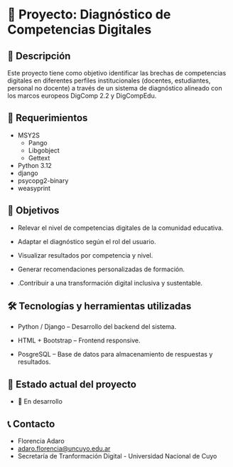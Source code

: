 # 📘 Proyecto: Diagnóstico de Competencias Digitales

## 🧩 Descripción

Este proyecto tiene como objetivo identificar las brechas de competencias digitales en diferentes perfiles institucionales (docentes, estudiantes, personal no docente) a través de un sistema de diagnóstico alineado con los marcos europeos DigComp 2.2 y DigCompEdu.

## 🎯 Requerimientos

- MSY2S
  - Pango
  - Libgobject
  - Gettext
- Python 3.12
- django
- psycopg2-binary
- weasyprint

## 🎯 Objetivos

- Relevar el nivel de competencias digitales de la comunidad educativa.

- Adaptar el diagnóstico según el rol del usuario.

- Visualizar resultados por competencia y nivel.

- Generar recomendaciones personalizadas de formación.

- .Contribuir a una transformación digital inclusiva y sustentable.

## 🛠️ Tecnologías y herramientas utilizadas

- Python / Django – Desarrollo del backend del sistema.

- HTML + Bootstrap – Frontend responsive.

- PosgreSQL – Base de datos para almacenamiento de respuestas y resultados.

## 🚧 Estado actual del proyecto

- 🔄 En desarrollo

## 📞 Contacto
- Florencia Adaro
- adaro.florencia@uncuyo.edu.ar
- Secretaría de Tranformación Digital - Universidad Nacional de Cuyo
